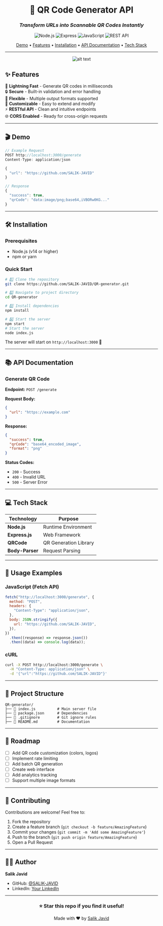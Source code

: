 <div align="center">

# 🎯 QR Code Generator API

### _Transform URLs into Scannable QR Codes Instantly_

![Node.js](https://img.shields.io/badge/Node.js-339933?style=for-the-badge&logo=nodedotjs&logoColor=white)
![Express](https://img.shields.io/badge/Express-000000?style=for-the-badge&logo=express&logoColor=white)
![JavaScript](https://img.shields.io/badge/JavaScript-F7DF1E?style=for-the-badge&logo=javascript&logoColor=black)
![REST API](https://img.shields.io/badge/REST-02569B?style=for-the-badge&logo=rest&logoColor=white)

[Demo](#-demo) • [Features](#-features) • [Installation](#-installation) • [API Documentation](#-api-documentation) • [Tech Stack](#-tech-stack)

---

<!-- Add your QR code image here -->

![alt text](image-1.png)

</div>

## ✨ Features

🚀 **Lightning Fast** - Generate QR codes in milliseconds  
🔒 **Secure** - Built-in validation and error handling  
📱 **Flexible** - Multiple output formats supported  
🎨 **Customizable** - Easy to extend and modify  
⚡ **RESTful API** - Clean and intuitive endpoints  
🌐 **CORS Enabled** - Ready for cross-origin requests

---

## 🎬 Demo

```javascript
// Example Request
POST http://localhost:3000/generate
Content-Type: application/json

{
  "url": "https://github.com/SALIK-JAVID"
}

// Response
{
  "success": true,
  "qrCode": "data:image/png;base64,iVBORw0KG..."
}
```

---

## 🛠️ Installation

### Prerequisites

- Node.js (v14 or higher)
- npm or yarn

### Quick Start

```bash
# 1️⃣ Clone the repository
git clone https://github.com/SALIK-JAVID/QR-generator.git

# 2️⃣ Navigate to project directory
cd QR-generator

# 3️⃣ Install dependencies
npm install

# 4️⃣ Start the server
npm start
# Start the server
node index.js
```

The server will start on `http://localhost:3000` 🎉

---

## 📚 API Documentation

### Generate QR Code

**Endpoint:** `POST /generate`

**Request Body:**

```json
{
  "url": "https://example.com"
}
```

**Response:**

```json
{
  "success": true,
  "qrCode": "base64_encoded_image",
  "format": "png"
}
```

**Status Codes:**

- `200` - Success
- `400` - Invalid URL
- `500` - Server Error

---

## 💻 Tech Stack

| Technology      | Purpose               |
| --------------- | --------------------- |
| **Node.js**     | Runtime Environment   |
| **Express.js**  | Web Framework         |
| **QRCode**      | QR Generation Library |
| **Body-Parser** | Request Parsing       |

---

## 🚀 Usage Examples

### JavaScript (Fetch API)

```javascript
fetch("http://localhost:3000/generate", {
  method: "POST",
  headers: {
    "Content-Type": "application/json",
  },
  body: JSON.stringify({
    url: "https://github.com/SALIK-JAVID",
  }),
})
  .then((response) => response.json())
  .then((data) => console.log(data));
```

### cURL

```bash
curl -X POST http://localhost:3000/generate \
  -H "Content-Type: application/json" \
  -d '{"url":"https://github.com/SALIK-JAVID"}'
```

---

## 📁 Project Structure

```
QR-generator/
├── 📄 index.js          # Main server file
├── 📄 package.json      # Dependencies
├── 📄 .gitignore        # Git ignore rules
├── 📄 README.md         # Documentation
```

---

## 🎯 Roadmap

- [ ] Add QR code customization (colors, logos)
- [ ] Implement rate limiting
- [ ] Add batch QR generation
- [ ] Create web interface
- [ ] Add analytics tracking
- [ ] Support multiple image formats

---

## 🤝 Contributing

Contributions are welcome! Feel free to:

1. Fork the repository
2. Create a feature branch (`git checkout -b feature/AmazingFeature`)
3. Commit your changes (`git commit -m 'Add some AmazingFeature'`)
4. Push to the branch (`git push origin feature/AmazingFeature`)
5. Open a Pull Request

---

## 👨‍💻 Author

**Salik Javid**

- GitHub: [@SALIK-JAVID](https://github.com/SALIK-JAVID)
- LinkedIn: [Your LinkedIn](linkedin.com/in/salik-javid-a0978828b)

---

<div align="center">

### ⭐ Star this repo if you find it useful!

Made with ❤️ by [Salik Javid](https://github.com/SALIK-JAVID)

</div>
